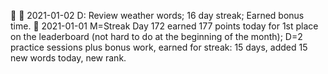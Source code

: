  :large_blue_circle: 
 :large_blue_circle: 2021-01-02 D: Review weather words; 16 day streak; Earned bonus time.
 :large_blue_circle: 2021-01-01 M=Streak Day 172 earned 177 points today for 1st place on the leaderboard (not hard to do at the beginning of the month); D=2 practice sessions plus bonus work, earned for streak: 15 days, added 15 new words today, new rank. 
